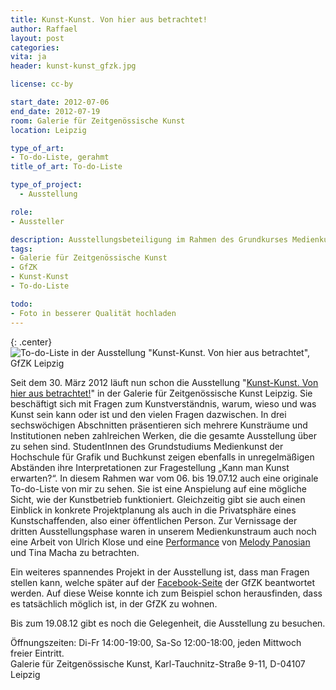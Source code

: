 ```yaml
---
title: Kunst-Kunst. Von hier aus betrachtet!
author: Raffael
layout: post
categories:
vita: ja
header: kunst-kunst_gfzk.jpg

license: cc-by

start_date: 2012-07-06
end_date: 2012-07-19
room: Galerie für Zeitgenössische Kunst
location: Leipzig

type_of_art:
- To-do-Liste, gerahmt
title_of_art: To-do-Liste

type_of_project:
  - Ausstellung

role:
- Aussteller

description: Ausstellungsbeteiligung im Rahmen des Grundkurses Medienkunst der Hochschule für Grafik und Buchkunst Leipzig
tags:
- Galerie für Zeitgenössische Kunst
- GfZK
- Kunst-Kunst
- To-do-Liste

todo:
- Foto in besserer Qualität hochladen
---
```


{: .center}
![To-do-Liste in der Ausstellung "Kunst-Kunst. Von hier aus betrachtet", GfZK Leipzig]({{site.imgpath}}/to-do-liste_web.jpg)

Seit dem 30. März 2012 läuft nun schon die Ausstellung "[Kunst-Kunst. Von hier aus betrachtet!][1]" in der Galerie für Zeitgenössische Kunst Leipzig. Sie beschäftigt sich mit Fragen zum Kunstverständnis, warum, wieso und was Kunst sein kann oder ist und den vielen Fragen dazwischen. In drei sechswöchigen Abschnitten präsentieren sich mehrere Kunsträume und Institutionen neben zahlreichen Werken, die die gesamte Ausstellung über zu sehen sind. StudentInnen des Grundstudiums Medienkunst der Hochschule für Grafik und Buchkunst zeigen ebenfalls in unregelmäßigen Abständen ihre Interpretationen zur Fragestellung „Kann man Kunst erwarten?“. In diesem Rahmen war vom 06. bis 19.07.12 auch eine originale To-do-Liste von mir zu sehen. Sie ist eine Anspielung auf eine mögliche Sicht, wie der Kunstbetrieb funktioniert. Gleichzeitig gibt sie auch einen Einblick in konkrete Projektplanung als auch in die Privatsphäre eines Kunstschaffenden, also einer öffentlichen Person. Zur Vernissage der dritten Ausstellungsphase waren in unserem Medienkunstraum auch noch eine Arbeit von Ulrich Klose und eine [Performance][4] von [Melody Panosian][5] und Tina Macha zu betrachten.

Ein weiteres spannendes Projekt in der Ausstellung ist, dass man Fragen stellen kann, welche später auf der [Facebook-Seite][6] der GfZK beantwortet werden. Auf diese Weise konnte ich zum Beispiel schon herausfinden, dass es tatsächlich möglich ist, in der GfZK zu wohnen.

Bis zum 19.08.12 gibt es noch die Gelegenheit, die Ausstellung zu besuchen.

Öffnungszeiten: Di-Fr 14:00-19:00, Sa-So 12:00-18:00, jeden Mittwoch freier Eintritt.  
Galerie für Zeitgenössische Kunst, Karl-Tauchnitz-Straße 9-11, D-04107 Leipzig

 [1]: http://www.gfzk-leipzig.de/?p=16187
 [4]: http://melodypanosian.info/performance/2012/schiebdieponiesdurchdiegegendundbuersteihnendiehaare/
 [5]: http://melodypanosian.info/
 [6]: https://www.facebook.com/pages/Galerie-f%C3%BCr-Zeitgen%C3%B6ssische-Kunst-Leipzig/147444895316194